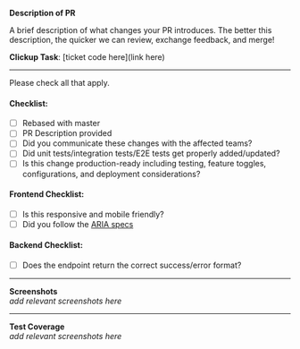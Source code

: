 **Description of PR**

A brief description of what changes your PR introduces. The better this description, the quicker we can review, exchange feedback, and merge!

**Clickup Task**: [ticket code here](link here)

---

Please check all that apply.

#### Checklist:

-   [ ] Rebased with master
-   [ ] PR Description provided
-   [ ] Did you communicate these changes with the affected teams?
-   [ ] Did unit tests/integration tests/E2E tests get properly added/updated?
-   [ ] Is this change production-ready including testing, feature toggles, configurations, and deployment considerations?

#### Frontend Checklist:

-   [ ] Is this responsive and mobile friendly?
-   [ ] Did you follow the [ARIA specs](https://developer.mozilla.org/en-US/docs/Web/Accessibility/ARIA)

#### Backend Checklist:

- [ ] Does the endpoint return the correct success/error format?

---
**Screenshots**  
_add relevant screenshots here_

---
**Test Coverage**  
_add relevant screenshots here_
